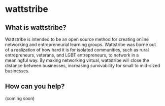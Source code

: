 # wattstribe

## What is wattstribe?
Wattstribe is intended to be an open source method for creating online networking and entrepreneurial learning groups.  Wattstribe was borne out of a realization of how hard it is for isolated communities, such as rural entrepreneurs, veterans, and LGBT entrepreneurs, to network in a meaningful way.  By making networking virtual, wattstribe will close the distance between businesses, increasing survivability for small to mid-sized businesses.

## How can you help?
(coming soon)

